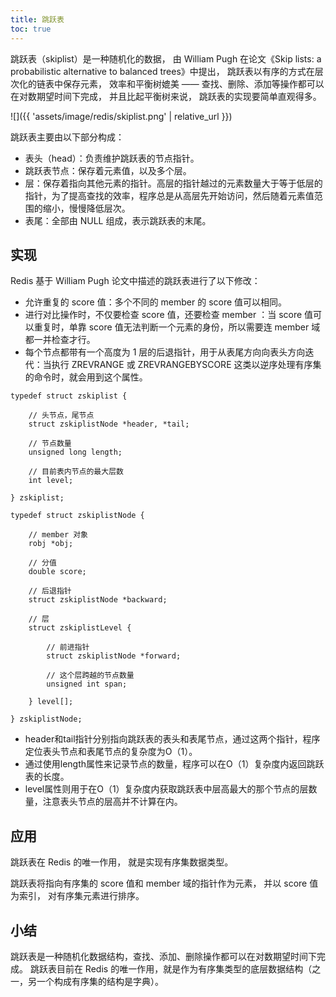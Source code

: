 ```yaml
---
title: 跳跃表
toc: true
---
```


跳跃表（skiplist）是一种随机化的数据， 由 William Pugh 在论文《Skip lists: a probabilistic alternative to balanced trees》中提出， 跳跃表以有序的方式在层次化的链表中保存元素， 效率和平衡树媲美 —— 查找、删除、添加等操作都可以在对数期望时间下完成， 并且比起平衡树来说， 跳跃表的实现要简单直观得多。

![]({{ 'assets/image/redis/skiplist.png' | relative_url }})

跳跃表主要由以下部分构成：

* 表头（head）：负责维护跳跃表的节点指针。
* 跳跃表节点：保存着元素值，以及多个层。
* 层：保存着指向其他元素的指针。高层的指针越过的元素数量大于等于低层的指针，为了提高查找的效率，程序总是从高层先开始访问，然后随着元素值范围的缩小，慢慢降低层次。
* 表尾：全部由 NULL 组成，表示跳跃表的末尾。

## 实现
Redis 基于 William Pugh 论文中描述的跳跃表进行了以下修改：

* 允许重复的 score 值：多个不同的 member 的 score 值可以相同。
* 进行对比操作时，不仅要检查 score 值，还要检查 member ：当 score 值可以重复时，单靠 score 值无法判断一个元素的身份，所以需要连 member 域都一并检查才行。
* 每个节点都带有一个高度为 1 层的后退指针，用于从表尾方向向表头方向迭代：当执行 ZREVRANGE 或 ZREVRANGEBYSCORE 这类以逆序处理有序集的命令时，就会用到这个属性。

```
typedef struct zskiplist {

    // 头节点，尾节点
    struct zskiplistNode *header, *tail;

    // 节点数量
    unsigned long length;

    // 目前表内节点的最大层数
    int level;

} zskiplist;

typedef struct zskiplistNode {

    // member 对象
    robj *obj;

    // 分值
    double score;

    // 后退指针
    struct zskiplistNode *backward;

    // 层
    struct zskiplistLevel {

        // 前进指针
        struct zskiplistNode *forward;

        // 这个层跨越的节点数量
        unsigned int span;

    } level[];

} zskiplistNode;
```

* header和tail指针分别指向跳跃表的表头和表尾节点，通过这两个指针，程序定位表头节点和表尾节点的复杂度为O（1）。
* 通过使用length属性来记录节点的数量，程序可以在O（1）复杂度内返回跳跃表的长度。
* level属性则用于在O（1）复杂度内获取跳跃表中层高最大的那个节点的层数量，注意表头节点的层高并不计算在内。

## 应用
 跳跃表在 Redis 的唯一作用， 就是实现有序集数据类型。

跳跃表将指向有序集的 score 值和 member 域的指针作为元素， 并以 score 值为索引， 对有序集元素进行排序。

## 小结
跳跃表是一种随机化数据结构，查找、添加、删除操作都可以在对数期望时间下完成。
跳跃表目前在 Redis 的唯一作用，就是作为有序集类型的底层数据结构（之一，另一个构成有序集的结构是字典）。
